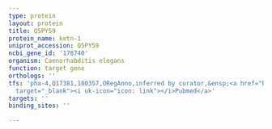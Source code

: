 ```yaml
---
type: protein
layout: protein
title: Q5PY59
protein_name: ketn-1
uniprot_accession: Q5PY59
ncbi_gene_id: '178740'
organism: Caenorhabditis elegans
function: target gene
orthologs: ''
tfs: 'pha-4,Q17381,180357,ORegAnno,inferred by curator,&ensp;<a href="https://www.ncbi.nlm.nih.gov/pubmed/?term=15492775%5Buid%5D+OR+26578589%5Buid%5D"
  target="_blank"><i uk-icon="icon: link"></i>Pubmed</a>'
targets: ''
binding_sites: ''

---
```

